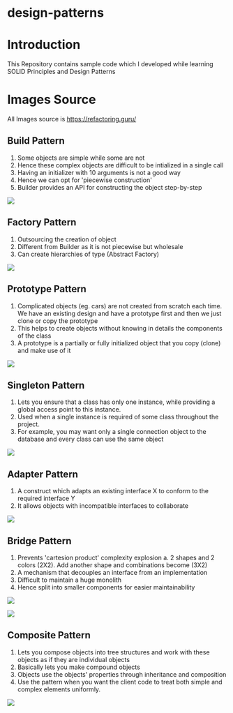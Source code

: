 # design-patterns

# Introduction

This Repository contains sample code which I developed while learning SOLID Principles and Design Patterns

# Images Source

All Images source is https://refactoring.guru/

## Build Pattern

1. Some objects are simple while some are not
2. Hence these complex objects are difficult to be intialized in a single call
3. Having an initializer with 10 arguments is not a good way
4. Hence we can opt for 'piecewise construction'
5. Builder provides an API for constructing the object step-by-step

![](images/creational_design_patterns/builder.PNG)

## Factory Pattern

1. Outsourcing the creation of object
2. Different from Builder as it is not piecewise but wholesale
3. Can create hierarchies of type (Abstract Factory)

![](images/creational_design_patterns/factory.PNG)

## Prototype Pattern

1. Complicated objects (eg. cars) are not created from scratch each time. We have an existing design and have a prototype first and then we just clone or copy the prototype
2. This helps to create objects without knowing in details the components of the class
3. A prototype is a partially or fully initialized object that you copy (clone) and make use of it

![](images/creational_design_patterns/prototype.PNG)

## Singleton Pattern

1. Lets you ensure that a class has only one instance, while providing a global access point to this instance.
2. Used when a single instance is required of some class throughout the project.
3. For example, you may want only a single connection object to the database and every class can use the same object

![](images/creational_design_patterns/singleton.PNG)

## Adapter Pattern

1. A construct which adapts an existing interface X to conform to the required interface Y
2. It allows objects with incompatible interfaces to collaborate

![](images/structural_design_patterns/adapter.PNG)

## Bridge Pattern

1. Prevents 'cartesion product' complexity explosion
   a. 2 shapes and 2 colors (2X2). Add another shape and combinations become (3X2)
2. A mechanism that decouples an interface from an implementation
3. Difficult to maintain a huge monolith
4. Hence split into smaller components for easier maintainability

![](images/structural_design_patterns/bridge1.PNG)

![](images/structural_design_patterns/bridge2.PNG)

## Composite Pattern

1. Lets you compose objects into tree structures and work with these objects as if they are individual objects
2. Basically lets you make compound objects
3. Objects use the objects' properties through inheritance and composition
4. Use the pattern when you want the client code to treat both simple and complex elements uniformly.

![](images/structural_design_patterns/composite.JPG)
